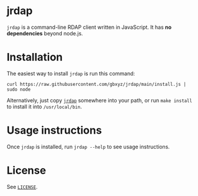 # jrdap

`jrdap` is a command-line RDAP client written in JavaScript. It has **no
dependencies** beyond node.js.

# Installation

The easiest way to install `jrdap` is run this command:

```
curl https://raw.githubusercontent.com/gbxyz/jrdap/main/install.js | sudo node
```

Alternatively, just copy [`jrdap`](jrdap) somewhere into your path, or run `make
install` to install it into `/usr/local/bin`.

# Usage instructions

Once `jrdap` is installed, run `jrdap --help` to see usage instructions.

# License

See [`LICENSE`](LICENSE).
